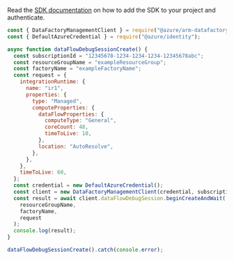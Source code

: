 Read the [SDK documentation](https://github.com/Azure/azure-sdk-for-js/blob/%40azure%2Farm-datafactory_10.4.0/sdk/datafactory/arm-datafactory/README.md) on how to add the SDK to your project and authenticate.

```javascript
const { DataFactoryManagementClient } = require("@azure/arm-datafactory");
const { DefaultAzureCredential } = require("@azure/identity");

async function dataFlowDebugSessionCreate() {
  const subscriptionId = "12345678-1234-1234-1234-12345678abc";
  const resourceGroupName = "exampleResourceGroup";
  const factoryName = "exampleFactoryName";
  const request = {
    integrationRuntime: {
      name: "ir1",
      properties: {
        type: "Managed",
        computeProperties: {
          dataFlowProperties: {
            computeType: "General",
            coreCount: 48,
            timeToLive: 10,
          },
          location: "AutoResolve",
        },
      },
    },
    timeToLive: 60,
  };
  const credential = new DefaultAzureCredential();
  const client = new DataFactoryManagementClient(credential, subscriptionId);
  const result = await client.dataFlowDebugSession.beginCreateAndWait(
    resourceGroupName,
    factoryName,
    request
  );
  console.log(result);
}

dataFlowDebugSessionCreate().catch(console.error);
```

